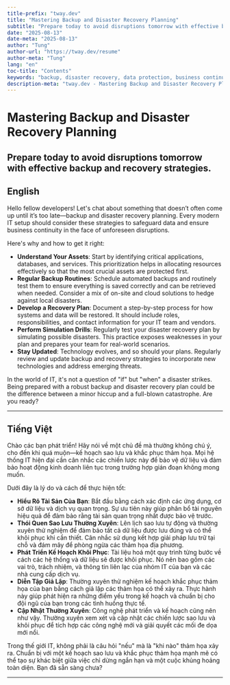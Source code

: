 ```yaml
---
title-prefix: "tway.dev"
title: "Mastering Backup and Disaster Recovery Planning"
subtitle: "Prepare today to avoid disruptions tomorrow with effective backup and recovery strategies."
date: "2025-08-13"
date-meta: "2025-08-13"
author: "Tung"
author-url: "https://tway.dev/resume"
author-meta: "Tung"
lang: "en"
toc-title: "Contents"
keywords: "backup, disaster recovery, data protection, business continuity, IT planning"
description-meta: "tway.dev - Mastering Backup and Disaster Recovery Planning - Prepare today to avoid disruptions tomorrow with effective backup and recovery strategies."
---
```


# Mastering Backup and Disaster Recovery Planning
## Prepare today to avoid disruptions tomorrow with effective backup and recovery strategies.

## English
Hello fellow developers! Let's chat about something that doesn’t often come up until it’s too late—backup and disaster recovery planning. Every modern IT setup should consider these strategies to safeguard data and ensure business continuity in the face of unforeseen disruptions.

Here's why and how to get it right:

- **Understand Your Assets**: Start by identifying critical applications, databases, and services. This prioritization helps in allocating resources effectively so that the most crucial assets are protected first.
- **Regular Backup Routines**: Schedule automated backups and routinely test them to ensure everything is saved correctly and can be retrieved when needed. Consider a mix of on-site and cloud solutions to hedge against local disasters.
- **Develop a Recovery Plan**: Document a step-by-step process for how systems and data will be restored. It should include roles, responsibilities, and contact information for your IT team and vendors.
- **Perform Simulation Drills**: Regularly test your disaster recovery plan by simulating possible disasters. This practice exposes weaknesses in your plan and prepares your team for real-world scenarios.
- **Stay Updated**: Technology evolves, and so should your plans. Regularly review and update backup and recovery strategies to incorporate new technologies and address emerging threats.

In the world of IT, it's not a question of "if" but "when" a disaster strikes. Being prepared with a robust backup and disaster recovery plan could be the difference between a minor hiccup and a full-blown catastrophe. Are you ready?

---

## Tiếng Việt
Chào các bạn phát triển! Hãy nói về một chủ đề mà thường không chú ý, cho đến khi quá muộn—kế hoạch sao lưu và khắc phục thảm họa. Mọi hệ thống IT hiện đại cần cân nhắc các chiến lược này để bảo vệ dữ liệu và đảm bảo hoạt động kinh doanh liên tục trong trường hợp gián đoạn không mong muốn.

Dưới đây là lý do và cách để thực hiện tốt:

- **Hiểu Rõ Tài Sản Của Bạn**: Bắt đầu bằng cách xác định các ứng dụng, cơ sở dữ liệu và dịch vụ quan trọng. Sự ưu tiên này giúp phân bổ tài nguyên hiệu quả để đảm bảo rằng tài sản quan trọng nhất được bảo vệ trước.
- **Thói Quen Sao Lưu Thường Xuyên**: Lên lịch sao lưu tự động và thường xuyên thử nghiệm để đảm bảo tất cả dữ liệu được lưu đúng và có thể khôi phục khi cần thiết. Cân nhắc sử dụng kết hợp giải pháp lưu trữ tại chỗ và đám mây để phòng ngừa các thảm họa địa phương.
- **Phát Triển Kế Hoạch Khôi Phục**: Tài liệu hoá một quy trình từng bước về cách các hệ thống và dữ liệu sẽ được khôi phục. Nó nên bao gồm các vai trò, trách nhiệm, và thông tin liên lạc của nhóm IT của bạn và các nhà cung cấp dịch vụ.
- **Diễn Tập Giả Lập**: Thường xuyên thử nghiệm kế hoạch khắc phục thảm họa của bạn bằng cách giả lập các thảm họa có thể xảy ra. Thực hành này giúp phát hiện ra những điểm yếu trong kế hoạch và chuẩn bị cho đội ngũ của bạn trong các tình huống thực tế.
- **Cập Nhật Thường Xuyên**: Công nghệ phát triển và kế hoạch cũng nên như vậy. Thường xuyên xem xét và cập nhật các chiến lược sao lưu và khôi phục để tích hợp các công nghệ mới và giải quyết các mối đe dọa mới nổi.

Trong thế giới IT, không phải là câu hỏi "nếu" mà là "khi nào" thảm họa xảy ra. Chuẩn bị với một kế hoạch sao lưu và khắc phục thảm họa mạnh mẽ có thể tạo sự khác biệt giữa việc chỉ dừng ngắn hạn và một cuộc khủng hoảng toàn diện. Bạn đã sẵn sàng chưa?

---